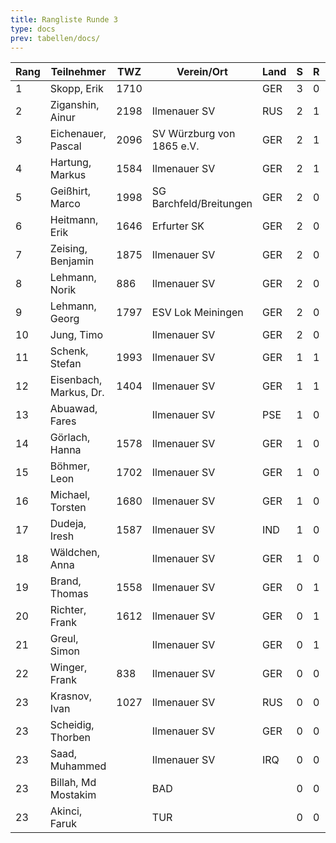 ```yaml
---
title: Rangliste Runde 3
type: docs
prev: tabellen/docs/
---
```



| Rang | Teilnehmer             | TWZ  | Verein/Ort                | Land | S   | R   | V   | Punkte | BH  | SB   | ARO  | WIN |
| ---- | ---------------------- | ---- | ------------------------- | ---- | --- | --- | --- | ------ | --- | ---- | ---- | --- |
| 1    | Skopp, Erik            | 1710 |                           | GER  | 3   | 0   | 0   | 3.0    | 3.0 | 3.00 | 1335 | 3   |
| 2    | Ziganshin, Ainur       | 2198 | Ilmenauer SV              | RUS  | 2   | 1   | 0   | 2.5    | 6.0 | 4.75 | 1988 | 2   |
| 3    | Eichenauer, Pascal     | 2096 | SV Würzburg von 1865 e.V. | GER  | 2   | 1   | 0   | 2.5    | 5.5 | 4.25 | 1959 | 2   |
| 4    | Hartung, Markus        | 1584 | Ilmenauer SV              | GER  | 2   | 1   | 0   | 2.5    | 3.0 | 2.25 | 1565 | 2   |
| 5    | Geißhirt, Marco        | 1998 | SG Barchfeld/Breitungen   | GER  | 2   | 0   | 1   | 2.0    | 5.5 | 3.00 | 1865 | 2   |
| 6    | Heitmann, Erik         | 1646 | Erfurter SK               | GER  | 2   | 0   | 1   | 2.0    | 5.5 | 2.50 | 1391 | 2   |
| 7    | Zeising, Benjamin      | 1875 | Ilmenauer SV              | GER  | 2   | 0   | 1   | 2.0    | 5.0 | 2.50 | 1727 | 2   |
| 8    | Lehmann, Norik         | 886  | Ilmenauer SV              | GER  | 2   | 0   | 1   | 2.0    | 4.0 | 2.00 | 1344 | 2   |
| 9    | Lehmann, Georg         | 1797 | ESV Lok Meiningen         | GER  | 2   | 0   | 1   | 2.0    | 3.0 | 1.00 | 1452 | 2   |
| 10   | Jung, Timo             |      | Ilmenauer SV              | GER  | 2   | 0   | 1   | 2.0    | 2.5 | 1.00 | 1511 | 2   |
| 11   | Schenk, Stefan         | 1993 | Ilmenauer SV              | GER  | 1   | 1   | 1   | 1.5    | 5.0 | 2.25 | 1537 | 1   |
| 12   | Eisenbach, Markus, Dr. | 1404 | Ilmenauer SV              | GER  | 1   | 1   | 1   | 1.5    | 5.0 | 1.75 | 1690 | 1   |
| 13   | Abuawad, Fares         |      | Ilmenauer SV              | PSE  | 1   | 0   | 2   | 1.0    | 6.0 | 1.00 | 1436 | 1   |
| 14   | Görlach, Hanna         | 1578 | Ilmenauer SV              | GER  | 1   | 0   | 2   | 1.0    | 5.5 | 1.50 | 1440 | 1   |
| 15   | Böhmer, Leon           | 1702 | Ilmenauer SV              | GER  | 1   | 0   | 2   | 1.0    | 5.0 | 1.00 | 1462 | 1   |
| 16   | Michael, Torsten       | 1680 | Ilmenauer SV              | GER  | 1   | 0   | 2   | 1.0    | 5.0 | 0.00 | 1506 | 1   |
| 17   | Dudeja, Iresh          | 1587 | Ilmenauer SV              | IND  | 1   | 0   | 2   | 1.0    | 3.5 | 1.00 | 1129 | 1   |
| 18   | Wäldchen, Anna         |      | Ilmenauer SV              | GER  | 1   | 0   | 2   | 1.0    | 3.0 | 0.00 | 1072 | 1   |
| 19   | Brand, Thomas          | 1558 | Ilmenauer SV              | GER  | 0   | 1   | 2   | 0.5    | 6.0 | 0.50 | 1436 | 0   |
| 20   | Richter, Frank         | 1612 | Ilmenauer SV              | GER  | 0   | 1   | 2   | 0.5    | 5.5 | 0.75 | 1660 | 0   |
| 21   | Greul, Simon           |      | Ilmenauer SV              | GER  | 0   | 1   | 2   | 0.5    | 3.5 | 0.25 | 1344 | 0   |
| 22   | Winger, Frank          | 838  | Ilmenauer SV              | GER  | 0   | 0   | 3   | 0.0    | 4.5 | 0.00 | 1093 | 0   |
| 23   | Krasnov, Ivan          | 1027 | Ilmenauer SV              | RUS  | 0   | 0   | 0   | 0.0    | 4.5 | 0.00 | 0    | 0   |
| 23   | Scheidig, Thorben      |      | Ilmenauer SV              | GER  | 0   | 0   | 0   | 0.0    | 4.5 | 0.00 | 0    | 0   |
| 23   | Saad, Muhammed         |      | Ilmenauer SV              | IRQ  | 0   | 0   | 0   | 0.0    | 4.5 | 0.00 | 0    | 0   |
| 23   | Billah, Md Mostakim    |      | BAD                       |      | 0   | 0   | 0   | 0.0    | 4.5 | 0.00 | 0    | 0   |
| 23   | Akinci, Faruk          |      | TUR                       |      | 0   | 0   | 0   | 0.0    | 4.5 | 0.00 | 0    | 0   |
